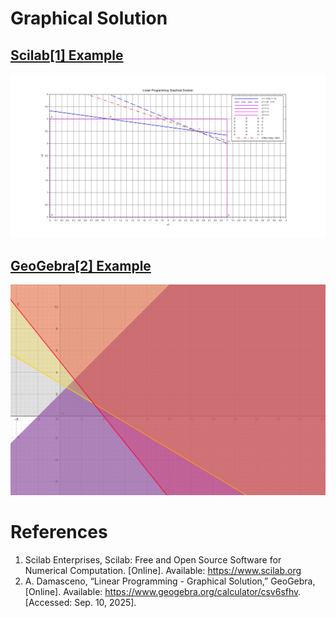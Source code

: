 # Graphical Solution  

## [Scilab[1] Example](https://www.scilab.org  ) 
![Graphical Solution](graphical-solution.jpg)

## [GeoGebra[2] Example](https://www.geogebra.org/calculator/csv6sfhv)
![Graphical Solution - Geogebra.png](Graphical%20Solution%20-%20Geogebra.png)


# References
1. Scilab Enterprises, Scilab: Free and Open Source Software for Numerical Computation. [Online]. Available: https://www.scilab.org  
2. A. Damasceno, “Linear Programming - Graphical Solution,” GeoGebra, [Online]. Available: https://www.geogebra.org/calculator/csv6sfhv. [Accessed: Sep. 10, 2025].